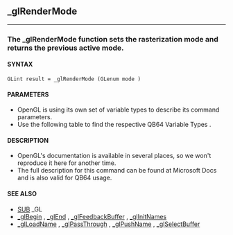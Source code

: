 ## _glRenderMode
---

### The _glRenderMode function sets the rasterization mode and returns the previous active mode.

#### SYNTAX

`GLint result = _glRenderMode (GLenum mode )`

#### PARAMETERS
* OpenGL is using its own set of variable types to describe its command parameters.
* Use the following table to find the respective QB64 Variable Types .


#### DESCRIPTION
* OpenGL's documentation is available in several places, so we won't reproduce it here for another time.
* The full description for this command can be found at Microsoft Docs and is also valid for QB64 usage.


#### SEE ALSO
* [SUB](./SUB.md) _GL
* [_glBegin](./_glBegin.md) , [_glEnd](./_glEnd.md) , [_glFeedbackBuffer](./_glFeedbackBuffer.md) , [_glInitNames](./_glInitNames.md)
* [_glLoadName](./_glLoadName.md) , [_glPassThrough](./_glPassThrough.md) , [_glPushName](./_glPushName.md) , [_glSelectBuffer](./_glSelectBuffer.md)

